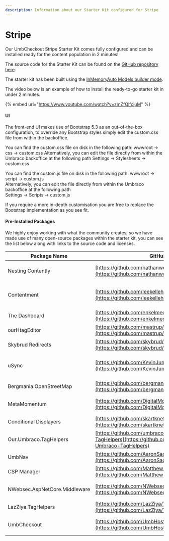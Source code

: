 ```yaml
---
description: Information about our Starter Kit configured for Stripe
---
```


# Stripe

Our UmbCheckout Stripe Starter Kit comes fully configured and can be installed ready for the content population in 2 minutes!

The source code for the Starter Kit can be found on the [GitHub repository here](https://github.com/UmbHost/UmbCheckout.StarterKit).

The starter kit has been built using the [InMemoryAuto Models builder mode](https://docs.umbraco.com/umbraco-cms/reference/configuration/modelsbuildersettings#models-mode).

The video below is an example of how to install the ready-to-go starter kit in under 2 minutes.

{% embed url="https://www.youtube.com/watch?v=zmZfQlfcjuM" %}

#### UI

The front-end UI makes use of Bootstrap 5.3 as an out-of-the-box configuration, to override any Bootstrap styles simply edit the custom.css file from within the backoffice.

You can find the custom.css file on disk in the following path: wwwroot -> css -> custom.css Alternatively, you can edit the file directly from within the Umbraco backoffice at the following path Settings -> Stylesheets -> custom.css

You can find the custom.js file on disk in the following path: wwwroot -> script -> custom.js\
Alternatively, you can edit the file directly from within the Umbraco backoffice at the following path\
Settings -> Scripts -> custom.js

If you require a more in-depth customisation you are free to replace the Bootstrap implementation as you see fit.

#### Pre-Installed Packages

We highly enjoy working with what the community creates, so we have made use of many open-source packages within the starter kit, you can see the list below along with links to the source code and licenses.

| Package Name                  | GitHub Repository                                                                                                            | Marketplace URL                                                                                                                                        | License                                                                                               |
| ----------------------------- | ---------------------------------------------------------------------------------------------------------------------------- | ------------------------------------------------------------------------------------------------------------------------------------------------------ | ----------------------------------------------------------------------------------------------------- |
| Nesting Contently             | [https://github.com/nathanwoulfe/NestingContently/tree/v4/dev](https://github.com/nathanwoulfe/NestingContently/tree/v4/dev) | [https://marketplace.umbraco.com/package/nestingcontently.umbraco](https://marketplace.umbraco.com/package/nestingcontently.umbraco)                   | Unknown / Contact Author                                                                              |
| Contentment                   | [https://github.com/leekelleher/umbraco-contentment](https://github.com/leekelleher/umbraco-contentment)                     | [https://marketplace.umbraco.com/package/umbraco.community.contentment](https://marketplace.umbraco.com/package/umbraco.community.contentment)         | [Mozilla Public License 2.0](https://github.com/leekelleher/umbraco-contentment/blob/develop/LICENSE) |
| The Dashboard                 | [https://github.com/enkelmedia/TheDashboard](https://github.com/enkelmedia/TheDashboard)                                     | [https://marketplace.umbraco.com/package/our.umbraco.thedashboard](https://marketplace.umbraco.com/package/our.umbraco.thedashboard)                   | [MIT](https://github.com/enkelmedia/TheDashboard/blob/v11/dev/LICENSE)                                |
| ourHtagEditor                 | [https://github.com/mastrup/ourHtagEditor](https://github.com/mastrup/ourHtagEditor)                                         | [https://marketplace.umbraco.com/package/ourhtageditor](https://marketplace.umbraco.com/package/ourhtageditor)                                         | [MIT](https://github.com/mastrup/ourHtagEditor/blob/main/LICENSE)                                     |
| Skybrud Redirects             | [https://github.com/skybrud/Skybrud.Umbraco.Redirects](https://github.com/skybrud/Skybrud.Umbraco.Redirects)                 | [https://marketplace.umbraco.com/package/skybrud.umbraco.redirects](https://marketplace.umbraco.com/package/skybrud.umbraco.redirects)                 | [MIT](https://github.com/skybrud/Skybrud.Umbraco.Redirects/blob/v4/main/LICENSE.md)                   |
| uSync                         | [https://github.com/KevinJump/uSync](https://github.com/KevinJump/uSync)                                                     | [https://marketplace.umbraco.com/package/usync](https://marketplace.umbraco.com/package/usync)                                                         | [Mozilla Public License 2.0](https://github.com/KevinJump/uSync/blob/v12/main/LICENSE)                |
| Bergmania.OpenStreetMap       | [https://github.com/bergmania/Bergmania.OpenStreetMap](https://github.com/bergmania/Bergmania.OpenStreetMap)                 | [https://marketplace.umbraco.com/package/bergmania.openstreetmap](https://marketplace.umbraco.com/package/bergmania.openstreetmap)                     | [MIT](https://github.com/bergmania/Bergmania.OpenStreetMap/blob/main/LICENSE)                         |
| MetaMomentum                  | [https://github.com/DigitalMomentum/MetaMomentum](https://github.com/DigitalMomentum/MetaMomentum)                           | [https://marketplace.umbraco.com/package/metamomentum](https://marketplace.umbraco.com/package/metamomentum)                                           | Unknown / Contact Author                                                                              |
| Conditional Displayers        | [https://github.com/skartknet/ConditionalDisplayers](https://github.com/skartknet/ConditionalDisplayers)                     | [https://marketplace.umbraco.com/package/our.umbraco.conditionaldisplayers](https://marketplace.umbraco.com/package/our.umbraco.conditionaldisplayers) | [MIT](https://github.com/skartknet/ConditionalDisplayers/blob/master/LICENSE)                         |
| Our.Umbraco.TagHelpers        | [https://github.com/umbraco-community/Our-Umbraco-TagHelpers](https://github.com/umbraco-community/Our-Umbraco-TagHelpers)   | [https://marketplace.umbraco.com/package/our.umbraco.taghelpers](https://marketplace.umbraco.com/package/our.umbraco.taghelpers)                       | [MIT](https://github.com/umbraco-community/Our-Umbraco-TagHelpers/blob/main/LICENSE)                  |
| UmbNav                        | [https://github.com/AaronSadlerUK/Our.Umbraco.UmbNav](https://github.com/AaronSadlerUK/Our.Umbraco.UmbNav)                   | [https://marketplace.umbraco.com/package/our.umbraco.umbnav.web](https://marketplace.umbraco.com/package/our.umbraco.umbnav.web)                       | [MIT](https://github.com/AaronSadlerUK/Our.Umbraco.UmbNav/blob/develop/LICENSE)                       |
| CSP Manager                   | [https://github.com/Matthew-Wise/Umbraco-CSP-manager](https://github.com/Matthew-Wise/Umbraco-CSP-manager)                   |                                                                                                                                                        | [MIT](https://github.com/Matthew-Wise/Umbraco-CSP-manager/blob/main/LICENSE)                          |
| NWebsec.AspNetCore.Middleware | [https://github.com/NWebsec/NWebsec](https://github.com/NWebsec/NWebsec)                                                     |                                                                                                                                                        | [BSD-3-Clause license](https://github.com/NWebsec/NWebsec/blob/dev/LICENSE)                           |
| LazZiya.TagHelpers            | [https://github.com/LazZiya/TagHelpers](https://github.com/LazZiya/TagHelpers)                                               |                                                                                                                                                        | [MIT](https://github.com/LazZiya/TagHelpers/blob/master/LICENSE)                                      |
| UmbCheckout                   | [https://github.com/UmbHost/UmbCheckout](https://github.com/UmbHost/UmbCheckout)                                             |                                                                                                                                                        | [Apache License 2.0](https://github.com/UmbHost/UmbCheckout/blob/develop/LICENSE)                     |
